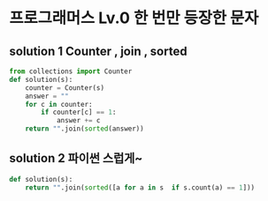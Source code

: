 # 프로그래머스 Lv.0 한 번만 등장한 문자

## solution 1 Counter , join , sorted

```python
from collections import Counter
def solution(s):
    counter = Counter(s)
    answer = ""
    for c in counter:
        if counter[c] == 1:
            answer += c
    return "".join(sorted(answer))
```

## solution 2 파이썬 스럽게~

```python
def solution(s):
    return "".join(sorted([a for a in s  if s.count(a) == 1]))
```